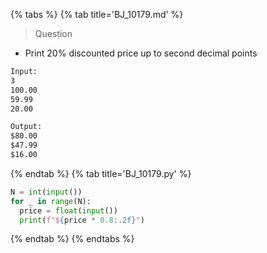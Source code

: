 {% tabs %}
{% tab title='BJ_10179.md' %}

> Question

* Print 20% discounted price up to second decimal points

```txt
Input:
3
100.00
59.99
20.00

Output:
$80.00
$47.99
$16.00
```

{% endtab %}
{% tab title='BJ_10179.py' %}

```py
N = int(input())
for _ in range(N):
  price = float(input())
  print(f"${price * 0.8:.2f}")
```

{% endtab %}
{% endtabs %}

